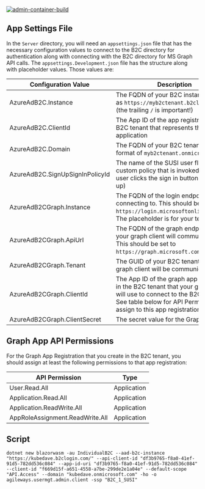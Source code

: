 [![admin-container-build](https://github.com/AgileDave/b2c-usermgt/actions/workflows/admin-app.yml/badge.svg)](https://github.com/AgileDave/b2c-usermgt/actions/workflows/admin-app.yml)

## App Settings File

In the `Server` directory, you will need an `appsettings.json` file that has the necessary configuration values to connect to the B2C directory for authentication along with connecting with the B2C directory for MS Graph API calls.  The `appsettings.Development.json` file has the structure along with placeholder values. Those values are:

|Configuration Value    |Description    |
|-------------|-------------|
|AzureAdB2C.Instance    |The FQDN of your B2C instance, such as `https://myb2ctenant.b2clogin.com/` (the trailing `/` is important!)    |
|AzureAdB2C.ClientId    |The App ID of the app registration in the B2C tenant that represents the server application    |
|AzureAdB2C.Domain  |The FQDN of your B2C tenant, in the format of `myb2ctenant.onmicrosoft.com`    |
|AzureAdB2C.SignUpSignInPolicyId    |The name of the SUSI user flow or custom policy that is invoked when the user clicks the sign in button (or sign up)   |
|AzureAdB2CGraph.Instance   |The FQDN of the login endpoint you're connecting to. This should be set to `https://login.microsoftonline.com/{0}`. The placeholder is for your tenant id  |
|AzureAdB2CGraph.ApiUrl |The FQDN of the graph endpoint that your graph client will communicate with. This should be set to `https://graph.microsoft.com/`. |
|AzureAdB2CGraph.Tenant |The GUID of your B2C tenant that your graph client will be communicating with. |
|AzureAdB2CGraph.ClientId   |The App ID of the graph app registration in the B2C tenant that your graph client will use to connect to the B2C tenant. See table below for API Permissions to assign to this app registration    |
|AzureAdB2CGraph.ClientSecret   |The secret value for the Graph App ID  |


## Graph App API Permissions

For the Graph App Registration that you create in the B2C tenant, you should assign at least the following permissions to that app registration:

|API Permission |Type   |
|------------|------------|
|User.Read.All  |Application    |
|Application.Read.All   |Application    |
|Application.ReadWrite.All  |Application    |
|AppRoleAssignment.ReadWrite.All    |Application    |

## Script

```
dotnet new blazorwasm -au IndividualB2C --aad-b2c-instance "https://kubedave.b2clogin.com/" --api-client-id "df3b9765-f8a0-41ef-91d5-782dd536c084" --app-id-uri "df3b9765-f8a0-41ef-91d5-782dd536c084" --client-id "f669d15f-a651-4558-a7be-299de2e1a04e" --default-scope "API.Access" --domain "kubedave.onmicrosoft.com" -ho -o agileways.usermgt.admin.client -ssp "B2C_1_SUSI"
```
